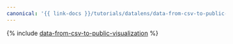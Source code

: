 ```yaml
---
canonical: '{{ link-docs }}/tutorials/datalens/data-from-csv-to-public-visualization'
---
```


{% include [data-from-csv-to-public-visualization](../../_tutorials/datalens/data-from-csv-to-public-visualization.md) %}
